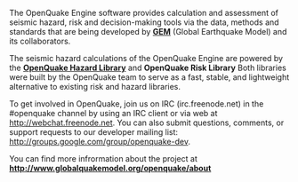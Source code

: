 The OpenQuake Engine software provides calculation and assessment of seismic hazard, risk and decision-making tools via the data, methods and standards that are being developed by **[GEM](http://www.globalquakemodel.org)** (Global Earthquake Model) and its collaborators.

The seismic hazard calculations of the OpenQuake Engine are powered by the **[OpenQuake Hazard Library](http://github.com/gem/oq-hazardlib)** and
 **OpenQuake Risk Library**
Both libraries were built by the OpenQuake team to serve as a fast, stable, and lightweight alternative to existing risk and hazard libraries.

To get involved in OpenQuake, join us on IRC (irc.freenode.net) in the #openquake channel by using an IRC client or via web at http://webchat.freenode.net. You can also submit questions, comments, or support requests to our developer mailing list: http://groups.google.com/group/openquake-dev.

You can find more infrormation about the project at **<a href="http://www.globalquakemodel.org/openquake/about/" target="_blank">http://www.globalquakemodel.org/openquake/about</a>**

